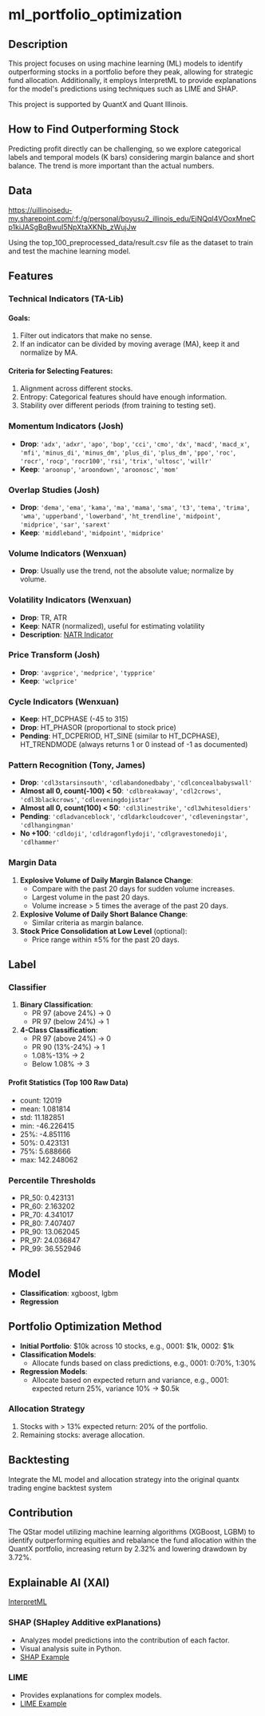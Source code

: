 # ml_portfolio_optimization

## Description

This project focuses on using machine learning (ML) models to identify outperforming stocks in a portfolio before they peak, allowing for strategic fund allocation. Additionally, it employs InterpretML to provide explanations for the model's predictions using techniques such as LIME and SHAP.

This project is supported by QuantX and Quant Illinois.

## How to Find Outperforming Stock

Predicting profit directly can be challenging, so we explore categorical labels and temporal models (K bars) considering margin balance and short balance. The trend is more important than the actual numbers.

## Data
https://uillinoisedu-my.sharepoint.com/:f:/g/personal/boyusu2_illinois_edu/EjNQqI4VOoxMneCp1kiJASgBqBwuI5NpXtaXKNb_zWujJw

Using the top_100_preprocessed_data/result.csv file as the dataset to train and test the machine learning model.

## Features

### Technical Indicators (TA-Lib)

#### Goals:
1. Filter out indicators that make no sense.
2. If an indicator can be divided by moving average (MA), keep it and normalize by MA.

#### Criteria for Selecting Features:
1. Alignment across different stocks.
2. Entropy: Categorical features should have enough information.
3. Stability over different periods (from training to testing set).

### Momentum Indicators (Josh)
- **Drop**: `'adx'`, `'adxr'`, `'apo'`, `'bop'`, `'cci'`, `'cmo'`, `'dx'`, `'macd'`, `'macd_x'`, `'mfi'`, `'minus_di'`, `'minus_dm'`, `'plus_di'`, `'plus_dm'`, `'ppo'`, `'roc'`, `'rocr'`, `'rocp'`, `'rocr100'`, `'rsi'`, `'trix'`, `'ultosc'`, `'willr'`
- **Keep**: `'aroonup'`, `'aroondown'`, `'aroonosc'`, `'mom'`

### Overlap Studies (Josh)
- **Drop**: `'dema'`, `'ema'`, `'kama'`, `'ma'`, `'mama'`, `'sma'`, `'t3'`, `'tema'`, `'trima'`, `'wma'`, `'upperband'`, `'lowerband'`, `'ht_trendline'`, `'midpoint'`, `'midprice'`, `'sar'`, `'sarext'`
- **Keep**: `'middleband'`, `'midpoint'`, `'midprice'`

### Volume Indicators (Wenxuan)
- **Drop**: Usually use the trend, not the absolute value; normalize by volume.

### Volatility Indicators (Wenxuan)
- **Drop**: TR, ATR
- **Keep**: NATR (normalized), useful for estimating volatility
- **Description**: [NATR Indicator](https://tulipindicators.org/natr)

### Price Transform (Josh)
- **Drop**: `'avgprice'`, `'medprice'`, `'typprice'`
- **Keep**: `'wclprice'`

### Cycle Indicators (Wenxuan)
- **Keep**: HT_DCPHASE (-45 to 315)
- **Drop**: HT_PHASOR (proportional to stock price)
- **Pending**: HT_DCPERIOD, HT_SINE (similar to HT_DCPHASE), HT_TRENDMODE (always returns 1 or 0 instead of -1 as documented)

### Pattern Recognition (Tony, James)
- **Drop**: `'cdl3starsinsouth'`, `'cdlabandonedbaby'`, `'cdlconcealbabyswall'`
- **Almost all 0, count(-100) < 50**: `'cdlbreakaway'`, `'cdl2crows'`, `'cdl3blackcrows'`, `'cdleveningdojistar'`
- **Almost all 0, count(100) < 50**: `'cdl3linestrike'`, `'cdl3whitesoldiers'`
- **Pending**: `'cdladvanceblock'`, `'cdldarkcloudcover'`, `'cdleveningstar'`, `'cdlhangingman'`
- **No +100**: `'cdldoji'`, `'cdldragonflydoji'`, `'cdlgravestonedoji'`, `'cdlhammer'`

### Margin Data
1. **Explosive Volume of Daily Margin Balance Change**:
    - Compare with the past 20 days for sudden volume increases.
    - Largest volume in the past 20 days.
    - Volume increase > 5 times the average of the past 20 days.
2. **Explosive Volume of Daily Short Balance Change**:
    - Similar criteria as margin balance.
3. **Stock Price Consolidation at Low Level** (optional):
    - Price range within ±5% for the past 20 days.

## Label

### Classifier
1. **Binary Classification**:
    - PR 97 (above 24%) → 0
    - PR 97 (below 24%) → 1
2. **4-Class Classification**:
    - PR 97 (above 24%) → 0
    - PR 90 (13%-24%) → 1
    - 1.08%-13% → 2
    - Below 1.08% → 3

#### Profit Statistics (Top 100 Raw Data)
- count: 12019
- mean: 1.081814
- std: 11.182851
- min: -46.226415
- 25%: -4.851116
- 50%: 0.423131
- 75%: 5.688666
- max: 142.248062

### Percentile Thresholds
- PR_50: 0.423131
- PR_60: 2.163202
- PR_70: 4.341017
- PR_80: 7.407407
- PR_90: 13.062045
- PR_97: 24.036847
- PR_99: 36.552946

## Model

- **Classification**: xgboost, lgbm
- **Regression**

## Portfolio Optimization Method

- **Initial Portfolio**: $10k across 10 stocks, e.g., 0001: $1k, 0002: $1k
- **Classification Models**:
    - Allocate funds based on class predictions, e.g., 0001: 0:70%, 1:30%
- **Regression Models**:
    - Allocate based on expected return and variance, e.g., 0001: expected return 25%, variance 10% → $0.5k

### Allocation Strategy
1. Stocks with > 13% expected return: 20% of the portfolio.
2. Remaining stocks: average allocation.

## Backtesting

Integrate the ML model and allocation strategy into the original quantx trading engine backtest system

## Contribution

The QStar model utilizing machine learning algorithms (XGBoost, LGBM) to identify outperforming equities and rebalance the fund allocation within the QuantX portfolio, increasing return by 2.32% and lowering drawdown by 3.72%.

## Explainable AI (XAI)

[InterpretML](https://github.com/interpretml/interpret?source=post_page-----7c7c37ae30f7--------------------------------')

### SHAP (SHapley Additive exPlanations)
- Analyzes model predictions into the contribution of each factor.
- Visual analysis suite in Python.
- [SHAP Example](https://blog.infuseai.io/use-pokemon-dataset-to-explin-the-ml-model-explainable-ai-7c7c37ae30f7)

### LIME
- Provides explanations for complex models.
- [LIME Example](https://medium.com/sherry-ai/xai-%E9%80%8F%E9%81%8E-lime-%E8%A7%A3%E9%87%8B%E8%A4%87%E9%9B%9C%E9%9B%A3%E6%87%82%E7%9A%84%E6%A8%A1%E5%9E%8B-23898753bea5)

